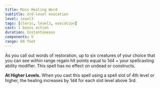 ```yaml
---
title: Mass Healing Word
subtitle: 3rd-level evocation
level: level3
tags: [cleric, level3, evocation]
cast: 1 bonus action
duration: Instantaneous
components: V
range: 60 feet
---
```

As you call out words of restoration, up to six creatures of your choice that you can see within range regain hit points equal to 1d4 + your spellcasting ability modifier. This spell has no effect on undead or constructs.

**At Higher Levels.** When you cast this spell using a spell slot of 4th level or higher, the healing increases by 1d4 for each slot level above 3rd.
